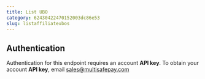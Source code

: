 ```yaml
---
title: List UBO
category: 62430422470152003dc86e53
slug: listaffiliateubos
---
```


## Authentication

Authentication for this endpoint requires an account **API key**. To obtain your account **API key**, email <sales@multisafepay.com>